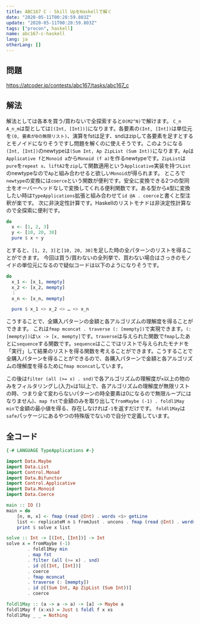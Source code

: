 ```yaml
---
title: ABC167 C - Skill UpをHaskellで解く
date: "2020-05-11T00:28:59.803Z"
update: "2020-05-11T00:28:59.803Z"
tags: ["procon", haskell]
name: abc167-c-haskell
lang: ja
otherLang: []
---
```


## 問題
https://atcoder.jp/contests/abc167/tasks/abc167_c

## 解法
解法としては各本を買う/買わないで全探索すると`O(M2^N)`で解けます。
`C_n A_n_m`は型としては`[(Int, [Int])]`になります。各要素の`(Int, [Int])`は単位元を`(0, 要素が0の無限リスト)`、演算をfstは足す、sndはzipして各要素を足すとするとモノイドになりそうですし問題を解くのに使えそうです。このようになる`(Int, [Int])`のnewtypeは`(Sum Int, Ap ZipList (Sum Int))`になります。`Ap`は`Applicative f`と`Monoid a`から`Monoid (f a)`を作るnewtypeです。`ZipList`は`pure`を`repeat x`、`liftA2`を`zip`して関数適用という`Applicative`実装を持つ`List`のnewtypeなので`Ap`と組み合わせると欲しい`Monoid`が得られます。
ところで`newtype`の変換には`coerce`という関数が便利です。安全に変換できる2つの型同士をオーバーヘッドなしで変換してくれる便利関数です。ある型から`A`型に変換したい時は`TypeApplications`拡張と組み合わせて`id @A . coerce`と書くと型注釈が楽です。
次に非決定性計算です。Haskellのリストモナドは非決定性計算なので全探索に便利です。

```hs
do
  x <- [1, 2, 3]
  y <- [10, 20, 30]
  pure $ x + y
```

とすると、`[1, 2, 3]`と`[10, 20, 30]`を足した時の全パターンのリストを得ることができます。
今回は買う/買わないの全列挙で、買わない場合はさっきのモノイドの単位元になるので疑似コードは以下のようになりそうです。

```hs
do
  x_1 <- [x_1, mempty]
  x_2 <- [x_2, mempty]
  ︙
  x_n <- [x_n, mempty]

  pure $ x_1 <> x_2 <> … <> x_n
```

こうすることで、全購入パターンの金額と各アルゴリズムの理解度を得ることができます。
これは`fmap mconcat . traverse (: [mempty])`で実現できます。`(: [mempty])`は`\x -> [x, mempty]`です。`traverse`は与えられた関数で`fmap`したあとに`sequence`する関数です。`sequence`はここではリストで与えられたモナドを「実行」して結果のリストを得る関数を考えることができます。こうすることで全購入パターンを得ることができるので、各購入パターンで金額と各アルゴリズムの理解度を得るために`fmap mconcat`しています。

この後は`filter (all (>= x) . snd)`で各アルゴリズムの理解度が`x`以上の物のみをフィルタリングし(入力`x`は1以上で、各アルゴリズムの理解度が無限リストの時、つまり全て変わらないパターンの時全要素は0になるので無限ループにはなりません)、`map fst`で金額のみを取り出して`fromMaybe (-1) . foldl1May min`で金額の最小値を得る、存在しなければ`-1`を返すだけです。
`foldl1May`は`safe`パッケージにあるやつの特殊版でないので自分で定義しています。

## 全コード

```hs
{-# LANGUAGE TypeApplications #-}

import Data.Maybe
import Data.List
import Control.Monad
import Data.Bifunctor
import Control.Applicative
import Data.Monoid
import Data.Coerce

main :: IO ()
main = do
    [n, m, x] <- fmap (read @Int) . words <$> getLine
    list <- replicateM n $ fromJust . uncons . fmap (read @Int) . words <$> getLine
    print $ solve x list

solve :: Int -> [(Int, [Int])] -> Int
solve x = fromMaybe (-1)
        . foldl1May min
        . map fst
        . filter (all (>= x) . snd)
        . id @[(Int, [Int])]
        . coerce
        . fmap mconcat
        . traverse (: [mempty])
        . id @[(Sum Int, Ap ZipList (Sum Int))]
        . coerce

foldl1May :: (a -> a -> a) -> [a] -> Maybe a
foldl1May f (x:xs) = Just $ foldl f x xs
foldl1May _ _ = Nothing
```
